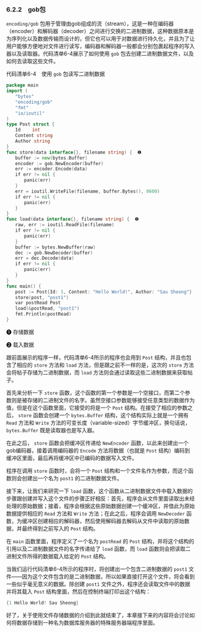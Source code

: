### 6.2.2　gob包

`encoding/gob` 包用于管理由gob组成的流（stream），这是一种在编码器（encoder）和解码器（decoder）之间进行交换的二进制数据，这种数据原本是为序列化以及数据传输而设计的，但它也可以用于对数据进行持久化，并且为了让用户能够方便地对文件进行读写，编码器和解码器一般都会分别包裹起程序的写入器以及读取器。代码清单6-4展示了如何使用 `gob` 包去创建二进制数据文件，以及如何去读取这些文件。

代码清单6-4　使用 `gob` 包读写二进制数据

```go
package main
import (
　　"bytes"
　　"encoding/gob"
　　"fmt"
　　"io/ioutil"
)
type Post struct {
　　Id　　 int
　　Content string
　　Author string
}
func store(data interface{}, filename string) {  ❶
　　buffer := new(bytes.Buffer)
　　encoder := gob.NewEncoder(buffer)
　　err := encoder.Encode(data)
　　if err != nil {
　　　　panic(err)
　　}
　　err = ioutil.WriteFile(filename, buffer.Bytes(), 0600)
　　if err != nil {
　　　　panic(err)
　　}
}
func load(data interface{}, filename string) {  ❷
　　raw, err := ioutil.ReadFile(filename)
　　if err != nil {
　　　　panic(err)
　　}
　　buffer := bytes.NewBuffer(raw)
　　dec := gob.NewDecoder(buffer)
　　err = dec.Decode(data)
　　if err != nil {
　　　　panic(err)
　　}
}
func main() {
　　post := Post{Id: 1, Content: "Hello World!", Author: "Sau Sheong"}
　　store(post, "post1")
　　var postRead Post
　　load(&postRead, "post1")
　　fmt.Println(postRead)
}
```

❶ 存储数据

❷ 载入数据

跟前面展示的程序一样，代码清单6-4所示的程序也会用到 `Post` 结构，并且也包含了相应的 `store` 方法和 `load` 方法，但是跟之前不一样的是，这次的 `store` 方法会将帖子存储为二进制数据，而 `load` 方法则会通过读取这些二进制数据来获取帖子。

首先来分析一下 `store` 函数，这个函数的第一个参数是一个空接口，而第二个参数则是被存储的二进制文件的名字。虽然空接口参数能够接受任意类型的数据作为值，但是在这个函数里面，它接受的将是一个 `Post` 结构。在接受了相应的参数之后， `store` 函数会创建一个 `bytes.Buffer` 结构，这个结构实际上就是一个拥有 `Read` 方法和 `Write` 方法的可变长度（variable-sized）字节缓冲区，换句话说， `bytes.Buffer` 既是读取器也是写入器。

在此之后， `store` 函数会把缓冲区传递给 `NewEncoder` 函数，以此来创建出一个gob编码器，接着调用编码器的 `Encode` 方法将数据（也就是 `Post` 结构）编码到缓冲区里面，最后再将缓冲区中已编码的数据写入文件。

程序在调用 `store` 函数时，会将一个 `Post` 结构和一个文件名作为参数，而这个函数则会创建出一个名为 `post1` 的二进制数据文件。

接下来，让我们来研究一下 `load` 函数，这个函数从二进制数据文件中载入数据的步骤跟创建并写入这个文件的步骤正好相反：首先，程序会从文件里面读取出未经处理的原始数据；接着，程序会根据这些原始数据创建一个缓冲区，并借此为原始数据提供相应的 `Read` 方法和 `Write` 方法；在此之后，程序会调用 `NewDecoder` 函数，为缓冲区创建相应的解码器，然后使用解码器去解码从文件中读取的原始数据，并最终得到之前写入的 `Post` 结构。

在 `main` 函数里面，程序定义了一个名为 `postRead` 的 `Post` 结构，并将这个结构的引用以及二进制数据文件的名字传递给了 `load` 函数，而 `load` 函数则会把读取二进制文件所得的数据载入给定的 `Post` 结构。

当我们运行代码清单6-4所示的程序时，将创建出一个包含二进制数据的 `post1` 文件——因为这个文件包含的是二进制数据，所以如果直接打开这个文件，将会看到一些似乎毫无意义的数据。除创建 `post1` 文件之外，程序还会读取文件中的数据并将其载入 `Post` 结构里面，然后在控制终端打印出这个结构：

```go
{1 Hello World! Sau Sheong}
```

好了，关于使用文件存储数据的介绍到此就结束了，本章接下来的内容将会讨论如何将数据存储到一种名为数据库服务器的特殊服务器端程序里面。


